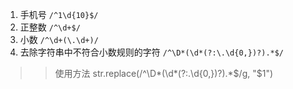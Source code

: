 1. 手机号 ``` /^1\d{10}$/ ```
2. 正整数 ``` /^\d+$/ ```
3. 小数 ``` /^\d+(\.\d+)/ ```
4. 去除字符串中不符合小数规则的字符 ``` /^\D*(\d*(?:\.\d{0,})?).*$/ ```
>> 使用方法 str.replace(/^\D*(\d*(?:\.\d{0,})?).*$/g, "$1")
